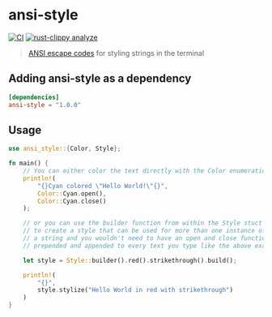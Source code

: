 # ansi-style

[![CI](https://github.com/a-isaiahharvey/ansi-style/actions/workflows/ci.yml/badge.svg)](https://github.com/a-isaiahharvey/ansi-style/actions/workflows/ci.yml)
[![rust-clippy analyze](https://github.com/a-isaiahharvey/ansi-style/actions/workflows/rust-clippy.yml/badge.svg)](https://github.com/a-isaiahharvey/ansi-style/actions/workflows/rust-clippy.yml)
> [ANSI escape codes](https://en.wikipedia.org/wiki/ANSI_escape_code#Colors_and_Styles) for styling strings in the terminal 

## Adding ansi-style as a dependency

```toml
[dependencies]
ansi-style = "1.0.0"
```

## Usage

```rust
use ansi_style::{Color, Style};

fn main() {
    // You can either color the text directly with the Color enumeration
    println!(
        "{}Cyan colored \"Hello World!\"{}",
        Color::Cyan.open(),
        Color::Cyan.close()
    );

    // or you can use the builder function from within the Style stuct
    // to create a style that can be used for more than one instance of
    // a string and you wouldn't need to have an open and close function
    // prepended and appended to every text you type like the above example

    let style = Style::builder().red().strikethrough().build();

    println!(
        "{}",
        style.stylize("Hello World in red with strikethrough")
    )
}
```
